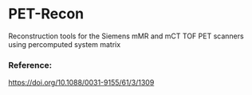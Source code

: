 # PET-Recon
Reconstruction tools for the Siemens mMR and mCT TOF PET scanners 
using percomputed system matrix

### Reference:
https://doi.org/10.1088/0031-9155/61/3/1309



